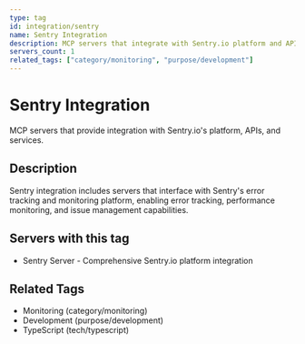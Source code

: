 ```yaml
---
type: tag
id: integration/sentry
name: Sentry Integration
description: MCP servers that integrate with Sentry.io platform and APIs
servers_count: 1
related_tags: ["category/monitoring", "purpose/development"]
---
```


# Sentry Integration

MCP servers that provide integration with Sentry.io's platform, APIs, and services.

## Description

Sentry integration includes servers that interface with Sentry's error tracking and monitoring platform, enabling error tracking, performance monitoring, and issue management capabilities.

## Servers with this tag

- Sentry Server - Comprehensive Sentry.io platform integration

## Related Tags

- Monitoring (category/monitoring)
- Development (purpose/development)
- TypeScript (tech/typescript)